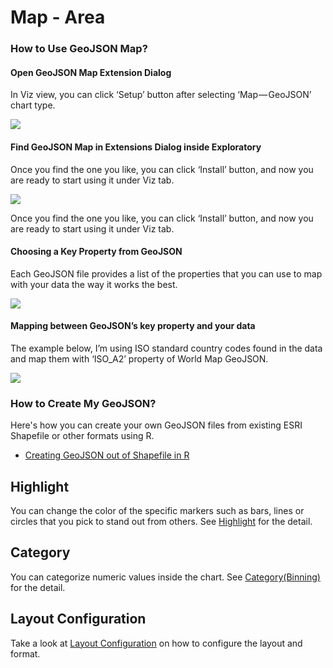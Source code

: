 # Map - Area

### How to Use GeoJSON Map?

#### Open GeoJSON Map Extension Dialog

In Viz view, you can click ‘Setup’ button after selecting ‘Map — GeoJSON’ chart type.

![](images/geojson4.png)

#### Find GeoJSON Map in Extensions Dialog inside Exploratory

Once you find the one you like, you can click ‘Install’ button, and now you are ready to start using it under Viz tab.

![](images/geojson.png)

Once you find the one you like, you can click ‘Install’ button, and now you are ready to start using it under Viz tab.

#### Choosing a Key Property from GeoJSON

Each GeoJSON file provides a list of the properties that you can use to map with your data the way it works the best.

![](images/geojson2.png)

#### Mapping between GeoJSON’s key property and your data

The example below, I’m using ISO standard country codes found in the data and map them with ‘ISO_A2’ property of World Map GeoJSON.

![](images/geojson3.png)

### How to Create My GeoJSON?

Here's how you can create your own GeoJSON files from existing ESRI Shapefile or other formats using R.

* [Creating GeoJSON out of Shapefile in R](https://blog.exploratory.io/creating-geojson-out-of-shapefile-in-r-40bc0005857d)


## Highlight 

You can change the color of the specific markers such as bars, lines or circles that you pick to stand out from others. See [Highlight](viz/highlight.md) for the detail. 

## Category 

You can categorize numeric values inside the chart. See [Category(Binning)](category.md) for the detail.



## Layout Configuration

Take a look at [Layout Configuration](layout.md) on how to configure the layout and format. 
